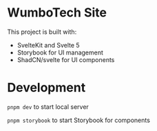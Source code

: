 # WumboTech Site

This project is built with:

* SvelteKit and Svelte 5 
* Storybook for UI management 
* ShadCN/svelte for UI components 

# Development

`pnpm dev` to start local server

`pnpm storybook` to start Storybook for components